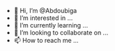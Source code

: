 - 👋 Hi, I’m @Abdoubiga
- 👀 I’m interested in ...
- 🌱 I’m currently learning ...
- 💞️ I’m looking to collaborate on ...
- 📫 How to reach me ...

<!---
Abdoubiga/Abdoubiga is a ✨ special ✨ repository because its `README.md` (this file) appears on your GitHub profile.
You can click the Preview link to take a look at your changes.
--->
